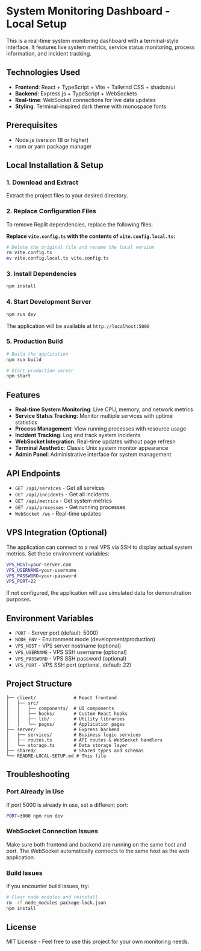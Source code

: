 # System Monitoring Dashboard - Local Setup

This is a real-time system monitoring dashboard with a terminal-style interface. It features live system metrics, service status monitoring, process information, and incident tracking.

## Technologies Used

- **Frontend**: React + TypeScript + Vite + Tailwind CSS + shadcn/ui
- **Backend**: Express.js + TypeScript + WebSockets
- **Real-time**: WebSocket connections for live data updates
- **Styling**: Terminal-inspired dark theme with monospace fonts

## Prerequisites

- Node.js (version 18 or higher)
- npm or yarn package manager

## Local Installation & Setup

### 1. Download and Extract
Extract the project files to your desired directory.

### 2. Replace Configuration Files
To remove Replit dependencies, replace the following files:

**Replace `vite.config.ts` with the contents of `vite.config.local.ts`:**
```bash
# Delete the original file and rename the local version
rm vite.config.ts
mv vite.config.local.ts vite.config.ts
```

### 3. Install Dependencies
```bash
npm install
```

### 4. Start Development Server
```bash
npm run dev
```

The application will be available at `http://localhost:5000`

### 5. Production Build
```bash
# Build the application
npm run build

# Start production server
npm start
```

## Features

- **Real-time System Monitoring**: Live CPU, memory, and network metrics
- **Service Status Tracking**: Monitor multiple services with uptime statistics
- **Process Management**: View running processes with resource usage
- **Incident Tracking**: Log and track system incidents
- **WebSocket Integration**: Real-time updates without page refresh
- **Terminal Aesthetic**: Classic Unix system monitor appearance
- **Admin Panel**: Administrative interface for system management

## API Endpoints

- `GET /api/services` - Get all services
- `GET /api/incidents` - Get all incidents  
- `GET /api/metrics` - Get system metrics
- `GET /api/processes` - Get running processes
- `WebSocket /ws` - Real-time updates

## VPS Integration (Optional)

The application can connect to a real VPS via SSH to display actual system metrics. Set these environment variables:

```bash
VPS_HOST=your-server.com
VPS_USERNAME=your-username
VPS_PASSWORD=your-password
VPS_PORT=22
```

If not configured, the application will use simulated data for demonstration purposes.

## Environment Variables

- `PORT` - Server port (default: 5000)
- `NODE_ENV` - Environment mode (development/production)
- `VPS_HOST` - VPS server hostname (optional)
- `VPS_USERNAME` - VPS SSH username (optional)
- `VPS_PASSWORD` - VPS SSH password (optional)
- `VPS_PORT` - VPS SSH port (optional, default: 22)

## Project Structure

```
├── client/              # React frontend
│   ├── src/
│   │   ├── components/  # UI components
│   │   ├── hooks/       # Custom React hooks
│   │   ├── lib/         # Utility libraries
│   │   └── pages/       # Application pages
├── server/              # Express backend
│   ├── services/        # Business logic services
│   ├── routes.ts        # API routes & WebSocket handlers
│   └── storage.ts       # Data storage layer
├── shared/              # Shared types and schemas
└── README-LOCAL-SETUP.md # This file
```

## Troubleshooting

### Port Already in Use
If port 5000 is already in use, set a different port:
```bash
PORT=3000 npm run dev
```

### WebSocket Connection Issues
Make sure both frontend and backend are running on the same host and port. The WebSocket automatically connects to the same host as the web application.

### Build Issues
If you encounter build issues, try:
```bash
# Clear node modules and reinstall
rm -rf node_modules package-lock.json
npm install
```

## License

MIT License - Feel free to use this project for your own monitoring needs.
